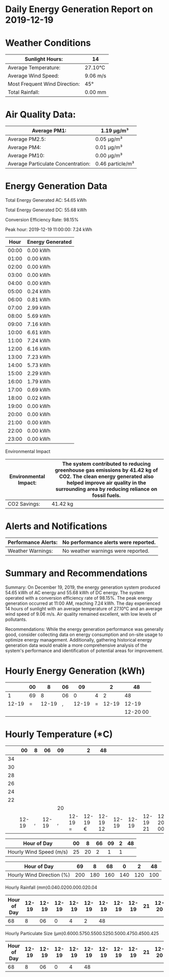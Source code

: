 # Daily Energy Generation Report on 2019-12-19

# Weather Conditions

|Sunlight Hours:|14|
|---|---|
|Average Temperature:|27.10°C|
|Average Wind Speed:|9.06 m/s|
|Most Frequent Wind Direction:|45°|
|Total Rainfall:|0.00 mm|

# Air Quality Data:

|Average PM1:|1.19 μg/m³|
|---|---|
|Average PM2.5:|0.05 μg/m³|
|Average PM4:|0.01 μg/m³|
|Average PM10:|0.00 μg/m³|
|Average Particulate Concentration:|0.46 particle/m³|

# Energy Generation Data

Total Energy Generated AC: 54.65 kWh

Total Energy Generated DC: 55.68 kWh

Conversion Efficiency Rate: 98.15%

Peak hour: 2019-12-19 11:00:00: 7.24 kWh

|Hour|Energy Generated|
|---|---|
|00:00|0.00 kWh|
|01:00|0.00 kWh|
|02:00|0.00 kWh|
|03:00|0.00 kWh|
|04:00|0.00 kWh|
|05:00|0.24 kWh|
|06:00|0.81 kWh|
|07:00|2.99 kWh|
|08:00|5.69 kWh|
|09:00|7.16 kWh|
|10:00|6.61 kWh|
|11:00|7.24 kWh|
|12:00|6.16 kWh|
|13:00|7.23 kWh|
|14:00|5.73 kWh|
|15:00|2.29 kWh|
|16:00|1.79 kWh|
|17:00|0.69 kWh|
|18:00|0.02 kWh|
|19:00|0.00 kWh|
|20:00|0.00 kWh|
|21:00|0.00 kWh|
|22:00|0.00 kWh|
|23:00|0.00 kWh|

Environmental Impact

|Environmental Impact:|The system contributed to reducing greenhouse gas emissions by 41.42 kg of CO2. The clean energy generated also helped improve air quality in the surrounding area by reducing reliance on fossil fuels.|
|---|---|
|CO2 Savings:|41.42 kg|

# Alerts and Notifications

|Performance Alerts:|No performance alerts were reported.|
|---|---|
|Weather Warnings:|No weather warnings were reported.|

# Summary and Recommendations

Summary: On December 19, 2019, the energy generation system produced 54.65 kWh of AC energy and 55.68 kWh of DC energy. The system operated with a conversion efficiency rate of 98.15%. The peak energy generation occurred at 11:00 AM, reaching 7.24 kWh. The day experienced 14 hours of sunlight with an average temperature of 27.10°C and an average wind speed of 9.06 m/s. Air quality remained excellent, with low levels of pollutants.

Recommendations: While the energy generation performance was generally good, consider collecting data on energy consumption and on-site usage to optimize energy management. Additionally, gathering historical energy generation data would enable a more comprehensive analysis of the system's performance and identification of potential areas for improvement.

# Hourly Energy Generation (kWh)

| |00|8|06|09| |2|48|
|---|---|---|---|---|---|---|---|
|1|69|8|06|0|4|2|48|
|12-19|=|12-19|,|12-19|=|12-19|12-19|
| | | | | | | |12-20 00|

# Hourly Temperature (*C)

| |00|8|06|09| |2|48| | | | |
|---|---|---|---|---|---|---|---|---|---|---|---|
|34| | | | | | | | | | | |
|30| | | | | | | | | | | |
|28| | | | | | | | | | | |
|26| | | | | | | | | | | |
|24| | | | | | | | | | | |
|22| | | | | | | | | | | |
| | | | |20| | | | | | | |
| |12-19|,|12-19|,|12-19 =|12-19 €|12-19 12|12-19|12-19|12-19 21|12-20 00|

|Hour of Day|00|8|66|09|2|48|
|---|---|---|---|---|---|---|
|Hourly Wind Speed (m/s)|25|20|2|1|1| |

|Hour of Day|69|8|68|0|2|48|
|---|---|---|---|---|---|---|
|Hourly Wind Direction (%)|200|180|160|140|120|100|

Hourly Rainfall (mm)0.040.0200.000.020.04

|Hour of Day|12-19|12-19|12-19|12-19|12-19|12-19|12-19|12-19|21|12-20|00|
|---|---|---|---|---|---|---|---|---|---|---|---|
|68|8|06|0|4|2|48| | | | | |

Hourly Particulate Size (µm)0.6000.5750.5500.5250.5000.4750.4500.425

|Hour of Day|12-19|12-19|12-19|12-19|12-19|12-19|12-19|12-19|21|12-20|00|
|---|---|---|---|---|---|---|---|---|---|---|---|
|68|8|06|0|4|48| | | | | | |